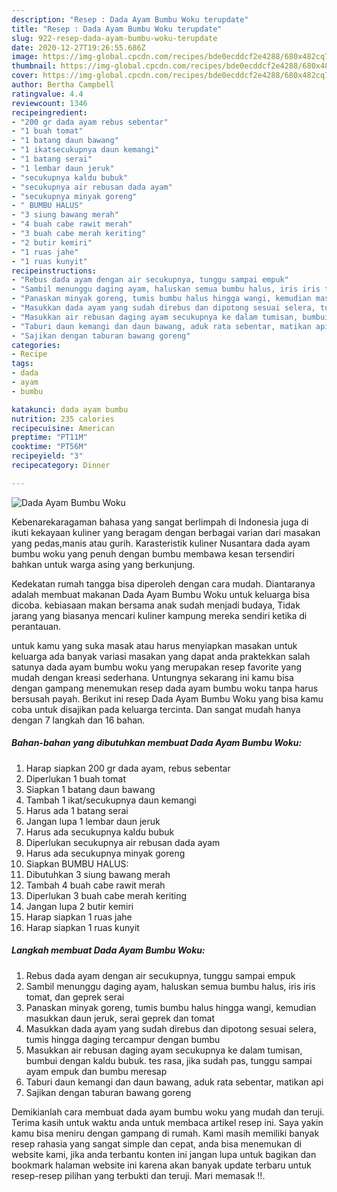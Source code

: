```yaml
---
description: "Resep : Dada Ayam Bumbu Woku terupdate"
title: "Resep : Dada Ayam Bumbu Woku terupdate"
slug: 922-resep-dada-ayam-bumbu-woku-terupdate
date: 2020-12-27T19:26:55.686Z
image: https://img-global.cpcdn.com/recipes/bde0ecddcf2e4288/680x482cq70/dada-ayam-bumbu-woku-foto-resep-utama.jpg
thumbnail: https://img-global.cpcdn.com/recipes/bde0ecddcf2e4288/680x482cq70/dada-ayam-bumbu-woku-foto-resep-utama.jpg
cover: https://img-global.cpcdn.com/recipes/bde0ecddcf2e4288/680x482cq70/dada-ayam-bumbu-woku-foto-resep-utama.jpg
author: Bertha Campbell
ratingvalue: 4.4
reviewcount: 1346
recipeingredient:
- "200 gr dada ayam rebus sebentar"
- "1 buah tomat"
- "1 batang daun bawang"
- "1 ikatsecukupnya daun kemangi"
- "1 batang serai"
- "1 lembar daun jeruk"
- "secukupnya kaldu bubuk"
- "secukupnya air rebusan dada ayam"
- "secukupnya minyak goreng"
- " BUMBU HALUS"
- "3 siung bawang merah"
- "4 buah cabe rawit merah"
- "3 buah cabe merah keriting"
- "2 butir kemiri"
- "1 ruas jahe"
- "1 ruas kunyit"
recipeinstructions:
- "Rebus dada ayam dengan air secukupnya, tunggu sampai empuk"
- "Sambil menunggu daging ayam, haluskan semua bumbu halus, iris iris tomat, dan geprek serai"
- "Panaskan minyak goreng, tumis bumbu halus hingga wangi, kemudian masukkan daun jeruk, serai geprek dan tomat"
- "Masukkan dada ayam yang sudah direbus dan dipotong sesuai selera, tumis hingga daging tercampur dengan bumbu"
- "Masukkan air rebusan daging ayam secukupnya ke dalam tumisan, bumbui dengan kaldu bubuk. tes rasa, jika sudah pas, tunggu sampai ayam empuk dan bumbu meresap"
- "Taburi daun kemangi dan daun bawang, aduk rata sebentar, matikan api"
- "Sajikan dengan taburan bawang goreng"
categories:
- Recipe
tags:
- dada
- ayam
- bumbu

katakunci: dada ayam bumbu 
nutrition: 235 calories
recipecuisine: American
preptime: "PT11M"
cooktime: "PT56M"
recipeyield: "3"
recipecategory: Dinner

---
```



![Dada Ayam Bumbu Woku](https://img-global.cpcdn.com/recipes/bde0ecddcf2e4288/680x482cq70/dada-ayam-bumbu-woku-foto-resep-utama.jpg)

Kebenarekaragaman bahasa yang sangat berlimpah di Indonesia juga di ikuti kekayaan kuliner yang beragam dengan berbagai varian dari masakan yang pedas,manis atau gurih. Karasteristik kuliner Nusantara dada ayam bumbu woku yang penuh dengan bumbu membawa kesan tersendiri bahkan untuk warga asing yang berkunjung.


Kedekatan rumah tangga bisa diperoleh dengan cara mudah. Diantaranya adalah membuat makanan Dada Ayam Bumbu Woku untuk keluarga bisa dicoba. kebiasaan makan bersama anak sudah menjadi budaya, Tidak jarang yang biasanya mencari kuliner kampung mereka sendiri ketika di perantauan.



untuk kamu yang suka masak atau harus menyiapkan masakan untuk keluarga ada banyak variasi masakan yang dapat anda praktekkan salah satunya dada ayam bumbu woku yang merupakan resep favorite yang mudah dengan kreasi sederhana. Untungnya sekarang ini kamu bisa dengan gampang menemukan resep dada ayam bumbu woku tanpa harus bersusah payah.
Berikut ini resep Dada Ayam Bumbu Woku yang bisa kamu coba untuk disajikan pada keluarga tercinta. Dan sangat mudah hanya dengan 7 langkah dan 16 bahan.


<!--inarticleads1-->

##### Bahan-bahan yang dibutuhkan membuat Dada Ayam Bumbu Woku:

1. Harap siapkan 200 gr dada ayam, rebus sebentar
1. Diperlukan 1 buah tomat
1. Siapkan 1 batang daun bawang
1. Tambah 1 ikat/secukupnya daun kemangi
1. Harus ada 1 batang serai
1. Jangan lupa 1 lembar daun jeruk
1. Harus ada secukupnya kaldu bubuk
1. Diperlukan secukupnya air rebusan dada ayam
1. Harus ada secukupnya minyak goreng
1. Siapkan  BUMBU HALUS:
1. Dibutuhkan 3 siung bawang merah
1. Tambah 4 buah cabe rawit merah
1. Diperlukan 3 buah cabe merah keriting
1. Jangan lupa 2 butir kemiri
1. Harap siapkan 1 ruas jahe
1. Harap siapkan 1 ruas kunyit




<!--inarticleads2-->

##### Langkah membuat  Dada Ayam Bumbu Woku:

1. Rebus dada ayam dengan air secukupnya, tunggu sampai empuk
1. Sambil menunggu daging ayam, haluskan semua bumbu halus, iris iris tomat, dan geprek serai
1. Panaskan minyak goreng, tumis bumbu halus hingga wangi, kemudian masukkan daun jeruk, serai geprek dan tomat
1. Masukkan dada ayam yang sudah direbus dan dipotong sesuai selera, tumis hingga daging tercampur dengan bumbu
1. Masukkan air rebusan daging ayam secukupnya ke dalam tumisan, bumbui dengan kaldu bubuk. tes rasa, jika sudah pas, tunggu sampai ayam empuk dan bumbu meresap
1. Taburi daun kemangi dan daun bawang, aduk rata sebentar, matikan api
1. Sajikan dengan taburan bawang goreng




Demikianlah cara membuat dada ayam bumbu woku yang mudah dan teruji. Terima kasih untuk waktu anda untuk membaca artikel resep ini. Saya yakin kamu bisa meniru dengan gampang di rumah. Kami masih memiliki banyak resep rahasia yang sangat simple dan cepat, anda bisa menemukan di website kami, jika anda terbantu konten ini jangan lupa untuk bagikan dan bookmark halaman website ini karena akan banyak update terbaru untuk resep-resep pilihan yang terbukti dan teruji. Mari memasak !!. 
